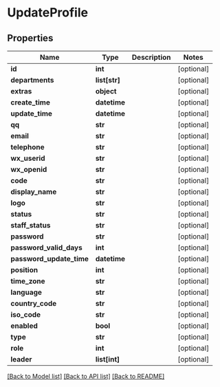 # UpdateProfile

## Properties
Name | Type | Description | Notes
------------ | ------------- | ------------- | -------------
**id** | **int** |  | [optional]
**departments** | **list[str]** |  | [optional]
**extras** | **object** |  | [optional]
**create_time** | **datetime** |  | [optional]
**update_time** | **datetime** |  | [optional]
**qq** | **str** |  | [optional]
**email** | **str** |  | [optional]
**telephone** | **str** |  | [optional]
**wx_userid** | **str** |  | [optional]
**wx_openid** | **str** |  | [optional]
**code** | **str** |  | [optional]
**display_name** | **str** |  | [optional]
**logo** | **str** |  | [optional]
**status** | **str** |  | [optional]
**staff_status** | **str** |  | [optional]
**password** | **str** |  | [optional]
**password_valid_days** | **int** |  | [optional]
**password_update_time** | **datetime** |  | [optional]
**position** | **int** |  | [optional]
**time_zone** | **str** |  | [optional]
**language** | **str** |  | [optional]
**country_code** | **str** |  | [optional]
**iso_code** | **str** |  | [optional]
**enabled** | **bool** |  | [optional]
**type** | **str** |  | [optional]
**role** | **int** |  | [optional]
**leader** | **list[int]** |  | [optional]

[[Back to Model list]](../README.md#documentation-for-models) [[Back to API list]](../README.md#documentation-for-api-endpoints) [[Back to README]](../README.md)
